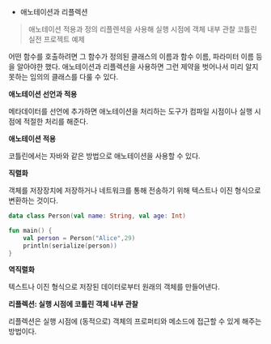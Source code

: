 * 애노테이션과 리플렉션

>애노테이션 적용과 정의
>리플렌셕을 사용해 실행 시점에 객체 내부 관찰
>코틀린 실전 프로젝트 예제

어떤 함수를 호출하려면 그 함수가 정의된 클래스의 이름과 함수 이름, 파라미터 이름 등을 알아야한 했다.
애노테이션과 리플렉션을 사용하면 그런 제약을 벗어나서 미리 알지 못하는 임의의 클래스를 다룰 수 있다.

**애노테이션 선언과 적용**

메타데이터를 선언에 추가하면 애노테이션을 처리하는 도구가 컴파일 시점이나 실행 시점에 적절한 처리를 해준다.

**애노테이션 적용**

코틀린에서는 자바와 같은 방법으로 애노테이션을 사용할 수 있다.

**직렬화**

객체를 저장장치에 저장하거나 네트워크를 통해 전송하기 위해 텍스트나 이진 형식으로 변환하는 것이다.

```kotlin
data class Person(val name: String, val age: Int)

fun main() {
    val person = Person("Alice",29)
    println(serialize(person))
}
```

**역직렬화**

텍스트나 이진 형식으로 저장된 데이터로부터 원래의 객체를 만들어낸다.

**리플렉션: 실행 시점에 코틀린 객체 내부 관찰**

리플렉션은 실행 시점에 (동적으로) 객체의 프로퍼티와 메소드에 접근할 수 있게 해주는 방법이다.

